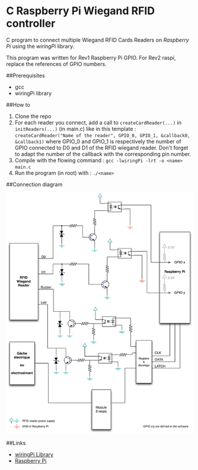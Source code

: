 C Raspberry Pi Wiegand RFID controller
======================================


C program to connect multiple Wiegand RFID Cards Readers on _Raspberry Pi_ using the _wiringPi_ library.

This program was written for Rev1 Raspberry Pi GPIO. For Rev2 raspi, replace the references of GPIO numbers.

##Prerequisites

* gcc
* wiringPi library

##How to

1. Clone the repo
2. For each reader you connect, add a call to `createCardReader(...)` in `initReaders(...)` (in main.c) like in this template : `createCardReader("Name of the reader", GPIO_0, GPIO_1, &callback0, &callback1)` where GPIO\_0 and GPIO\_1 is respectively the number of GPIO connected to D0 and D1 of the RFID wiegand reader. Don't forget to adapt the number of the callback with the corresponding pin number.
3. Compile with the flowing command :
`gcc -lwiringPi -lrt -o <name> main.c`
4. Run the program (in root) with :
`./<name>`

##Connection diagram

![Connection diagram](https://github.com/LukeMarlin/Rpi-RFID-Reader-C/blob/master/Diagram.png?raw=true "Connection diagram")


##Links

* [wiringPi Library](http://wiringpi.com "Link to the wiringPi Library home page")
* [Raspberry Pi](http://www.raspberrypi.org "Link to the Raspberry Pi projet home page")

